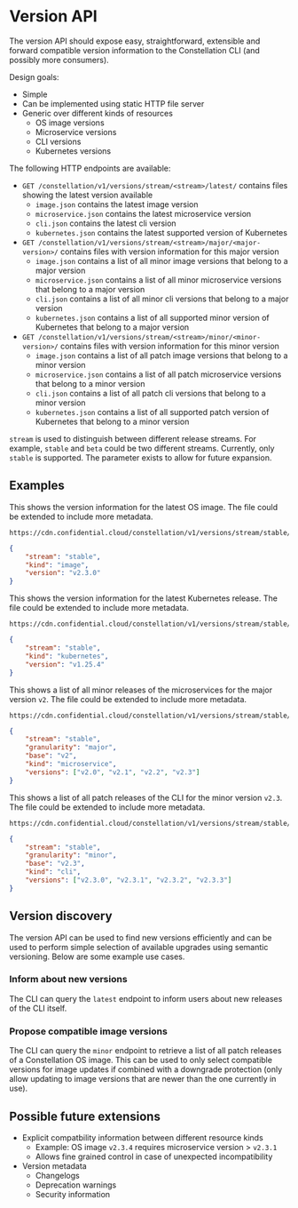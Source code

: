 # Version API

The version API should expose easy, straightforward, extensible and forward compatible version information to the Constellation CLI (and possibly more consumers).

Design goals:

- Simple
- Can be implemented using static HTTP file server
- Generic over different kinds of resources
    - OS image versions
    - Microservice versions
    - CLI versions
    - Kubernetes versions

The following HTTP endpoints are available:

- `GET /constellation/v1/versions/stream/<stream>/latest/` contains files showing the latest version available
    - `image.json` contains the latest image version
    - `microservice.json` contains the latest microservice version
    - `cli.json` contains the latest cli version
    - `kubernetes.json` contains the latest supported version of Kubernetes
- `GET /constellation/v1/versions/stream/<stream>/major/<major-version>/` contains files with version information for this major version
    - `image.json` contains a list of all minor image versions that belong to a major version
    - `microservice.json` contains a list of all minor microservice versions that belong to a major version
    - `cli.json` contains a list of all minor cli versions that belong to a major version
    - `kubernetes.json` contains a list of all supported minor version of Kubernetes that belong to a major version
- `GET /constellation/v1/versions/stream/<stream>/minor/<minor-version>/` contains files with version information for this minor version
    - `image.json` contains a list of all patch image versions that belong to a minor version
    - `microservice.json` contains a list of all patch microservice versions that belong to a minor version
    - `cli.json` contains a list of all patch cli versions that belong to a minor version
    - `kubernetes.json` contains a list of all supported patch version of Kubernetes that belong to a minor version

`stream` is used to distinguish between different release streams. For example, `stable` and `beta` could be two different streams.
Currently, only `stable` is supported. The parameter exists to allow for future expansion.

## Examples

This shows the version information for the latest OS image. The file could be extended to include more metadata.

```
https://cdn.confidential.cloud/constellation/v1/versions/stream/stable/latest/image.json
```

```json
{
    "stream": "stable",
    "kind": "image",
    "version": "v2.3.0"
}
```

This shows the version information for the latest Kubernetes release. The file could be extended to include more metadata.

```
https://cdn.confidential.cloud/constellation/v1/versions/stream/stable/latest/kubernetes.json
```

```json
{
    "stream": "stable",
    "kind": "kubernetes",
    "version": "v1.25.4"
}
```

This shows a list of all minor releases of the microservices for the major version `v2`. The file could be extended to include more metadata.

```
https://cdn.confidential.cloud/constellation/v1/versions/stream/stable/major/v2/microservice.json
```

```json
{
    "stream": "stable",
    "granularity": "major",
    "base": "v2",
    "kind": "microservice",
    "versions": ["v2.0", "v2.1", "v2.2", "v2.3"]
}
```

This shows a list of all patch releases of the CLI for the minor version `v2.3`. The file could be extended to include more metadata.

```
https://cdn.confidential.cloud/constellation/v1/versions/stream/stable/minor/v2.3/cli.json
```

```json
{
    "stream": "stable",
    "granularity": "minor",
    "base": "v2.3",
    "kind": "cli",
    "versions": ["v2.3.0", "v2.3.1", "v2.3.2", "v2.3.3"]
}
```

## Version discovery

The version API can be used to find new versions efficiently and can be used to perform simple selection of available upgrades using semantic versioning.
Below are some example use cases.

### Inform about new versions

The CLI can query the `latest` endpoint to inform users about new releases of the CLI itself.

### Propose compatible image versions

The CLI can query the `minor` endpoint to retrieve a list of all patch releases of a Constellation OS image. This can be used to only select compatible versions for image updates if combined with a downgrade protection (only allow updating to image versions that are newer than the one currently in use).


## Possible future extensions

- Explicit compatbility information between different resource kinds
    - Example: OS image `v2.3.4` requires microservice version > `v2.3.1`
    - Allows fine grained control in case of unexpected incompatibility
- Version metadata
    - Changelogs
    - Deprecation warnings
    - Security information
